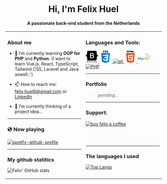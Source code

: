 
<h1 align="center">Hi, I'm Felix Huel </h1>
<h4 align="center"> A passionate back-end student from the Netherlands </h4>

<table align="center">
<tr>
<td width="50%" valign="top">
  
### About me
- 🌱 I’m currently learning **OOP for PHP** and **Python**. (I want to learn Vue.js, React, TypeScript, Tailwind CSS, Laravel and Java aswell.:')
- 📫 How to reach me: felix.huel6@gmail.com or 
<a href="https://www.linkedin.com/in/felix-huel-1407a8283" target="blank">LinkedIn</a>

- 🔭 I’m currently thinking of a project idea... 

---

### 💿 Now playing
[![spotify-github-profile](https://spotify-github-profile.vercel.app/api/view?uid=313hvrk7tpzadumr5udtqkuvxk2y&cover_image=true&theme=novatorem&show_offline=false&background_color=121212&interchange=false&bar_color=33a346&bar_color_cover=false)](https://github.com/kittinan/spotify-github-profile)

---

### My github statitics
![Felix' GitHub stats](https://github-readme-stats.vercel.app/api?username=f-huel&show_icons=true&theme=swift)</br>

</td

<tr>
<td width="50%" valign="top">
  
### Languages and Tools:
<p align="left"> <a href="https://getbootstrap.com" target="_blank" rel="noreferrer"> <img src="https://raw.githubusercontent.com/devicons/devicon/master/icons/bootstrap/bootstrap-plain-wordmark.svg" alt="bootstrap" width="40" height="40"/> </a> <a href="https://www.w3schools.com/css/" target="_blank" rel="noreferrer"> <img src="https://raw.githubusercontent.com/devicons/devicon/master/icons/css3/css3-original-wordmark.svg" alt="css3" width="40" height="40"/> </a> <a href="https://git-scm.com/" target="_blank" rel="noreferrer"> <img src="https://www.vectorlogo.zone/logos/git-scm/git-scm-icon.svg" alt="git" width="40" height="40"/> </a> <a href="https://www.w3.org/html/" target="_blank" rel="noreferrer"> <img src="https://raw.githubusercontent.com/devicons/devicon/master/icons/html5/html5-original-wordmark.svg" alt="html5" width="40" height="40"/> </a> <a href="https://www.mysql.com/" target="_blank" rel="noreferrer"> <img src="https://raw.githubusercontent.com/devicons/devicon/master/icons/mysql/mysql-original-wordmark.svg" alt="mysql" width="40" height="40"/> </a> <a href="https://www.php.net/" target="_blank" rel="noreferrer"> <img src="https://www.php.net/images/logos/new-php-logo.svg" alt="PHP" width="40" height=""40> </a> </p>

---

### Portfolio
> *pending...*

---

### Support:
<p><a href="https://www.buymeacoffee.com/felixhuel"> <img align="center" src="https://cdn.buymeacoffee.com/buttons/v2/default-yellow.png" height="50" width="210" alt="buy felix a coffee" /></a></p><br><br>

---

### The languages I used
[![Top Langs](https://github-readme-stats.vercel.app/api/top-langs/?username=f-huel&layout=compact)](https://github.com/f-huel/github-readme-stats)

</td>
</tr>

</table>
